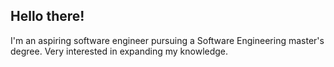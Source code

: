 ## Hello there!

I'm an aspiring software engineer pursuing a Software Engineering master's degree. Very interested in expanding my knowledge.
